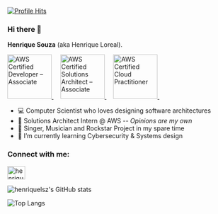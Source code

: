 [![Profile Hits](https://hits.seeyoufarm.com/api/count/incr/badge.svg?url=https%3A%2F%2Fgithub.com%2Fhenriquelsz&count_bg=%2379C83D&title_bg=%23555555&icon=&icon_color=%23E7E7E7&title=hits&edge_flat=false)](https://hits.seeyoufarm.com)

### Hi there 👋

**Henrique Souza** (aka Henrique Loreal).

<p align="left">
<a 
   href="https://www.credly.com/badges/399595b0-d30c-410d-9a3a-fa3c77a15514/public_url"
   target="_blank" 
   title="Badge AWS Developer – Associate" 
   alt="AWS Certified Developer – Associate">
   <img 
      src="https://images.credly.com/size/680x680/images/b9feab85-1a43-4f6c-99a5-631b88d5461b/image.png"
      alt="AWS Certified Developer – Associate"
      width="100px" 
      style="max-width:100px;"
      />
</a>&nbsp; &nbsp;
<a 
   href="https://www.credly.com/badges/d83490a1-96ae-4ab4-bdea-91d30a1a15ec/public_url"
   target="_blank" 
   title="Badge AWS Certified Solutions Architect – Associate" 
   alt="AWS Certified Solutions Architect – Associate">
   <img 
      src="https://images.credly.com/size/220x220/images/0e284c3f-5164-4b21-8660-0d84737941bc/image.png"
      alt="AWS Certified Solutions Architect – Associate"
      width="100px" 
      style="max-width:100px;"
      />
</a>&nbsp; &nbsp;
<a 
   href="https://www.credly.com/badges/0931f88f-c1a2-4e9a-8887-79898e9acb18/public_url"
   target="_blank" 
   title="Badge AWS Certified Cloud Practitioner" 
   alt="AWS Certified Cloud Practitioner">
   <img 
      src="https://images.credly.com/size/220x220/images/00634f82-b07f-4bbd-a6bb-53de397fc3a6/image.png"
      alt="AWS Certified Cloud Practitioner"
      width="100px" 
      style="max-width:100px;"
      />
</a>&nbsp; &nbsp;
</p>

- 💻 Computer Scientist who loves designing software architectures
- 🚀 Solutions Architect Intern @ AWS -- *Opinions are my own*
- :guitar: Singer, Musician and Rockstar Project in my spare time
- :brain: I’m currently learning Cybersecurity & Systems design

<h3 align="left">Connect with me:</h3>
<p align="left">
<a href="https://www.linkedin.com/in/henrique-leonardo-souza-2001/" target="blank"><img align="center" src="https://raw.githubusercontent.com/rahuldkjain/github-profile-readme-generator/master/src/images/icons/Social/linked-in-alt.svg" alt="henrique_souza" height="30" width="40" /></a>
</p>

![henriquelsz's GitHub stats](https://github-readme-stats.vercel.app/api?username=henriquelsz&theme=react&line_height=40&hide=css)

![Top Langs](https://github-readme-stats.vercel.app/api/top-langs/?username=henriquelsz)